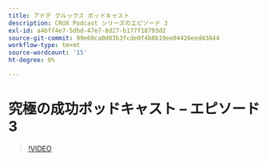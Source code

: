 ```yaml
---
title: アドデ クルックス ポッドキャスト
description: CRUX Podcast シリーズのエピソード 3
exl-id: a4bff4e7-5dbd-47e7-8d27-b177f18793d2
source-git-commit: 99e60ca0d03b3fcde0f4b8b19ee04426eed43844
workflow-type: tm+mt
source-wordcount: '15'
ht-degree: 0%

---
```


# 究極の成功ポッドキャスト – エピソード 3

>[!VIDEO](https://video.tv.adobe.com/v/3428675?quality=12learn=on)

